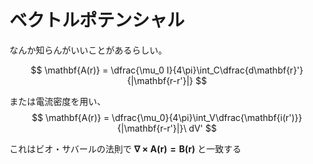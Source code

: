 # ベクトルポテンシャル

なんか知らんがいいことがあるらしい。

$$
\mathbf{A(r)} = \dfrac{\mu_0 I}{4\pi}\int_C\dfrac{d\mathbf{r}'}{|\mathbf{r-r'}|}
$$

または電流密度を用い、
$$
\mathbf{A(r)} = \dfrac{\mu_0}{4\pi}\int_V\dfrac{\mathbf{i(r')}}{|\mathbf{r-r'}|}\ dV'
$$

これはビオ・サバールの法則で $\mathbf{\nabla\times A(r) = B(r)}$ と一致する
